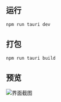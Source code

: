 ## 运行
```powershell
npm run tauri dev
```
## 打包
```powershell
npm run tauri build
```
## 预览

![界面截图](https://cdn.jsdelivr.net/gh/Qiu-Weidong/blog/resources/images/古代汉语词典演示图.gif)
